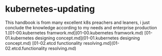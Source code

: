 # kubernetes-updating
This handbook is from many excellent k8s preachers and leaners, i just conclude the knowledge according to my needs and enterprise production
1.[01-00.kubernetes framwork.md](01-00.kubernetes framwork.md)
    [01-01.kubernetes designing concept.md](01-01.kubernetes designing concept.md)
    [01-02.etcd functionality resolving.md](01-02.etcd.functionality resolving.md)
